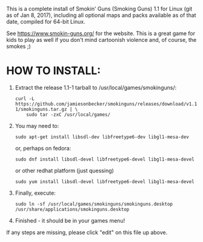 This is a complete install of Smokin' Guns (Smoking Guns) 1.1 for Linux (git as of Jan 8, 2017),
including all optional maps and packs available as of that date, compiled for 64-bit Linux.

See https://www.smokin-guns.org/ for the website. This is a great game for kids to play as well if you don't mind cartoonish violence and, of course, the smokes ;)

HOW TO INSTALL:
===============

 1. Extract the release 1.1-1 tarball to /usr/local/games/smokinguns/:

        curl -L https://github.com/jamiesonbecker/smokinguns/releases/download/v1.1-1/smokinguns.tar.gz | \
            sudo tar -zxC /usr/local/games/


 2. You may need to:

        sudo apt-get install libsdl-dev libfreetype6-dev libgl1-mesa-dev

    or, perhaps on fedora:

        sudo dnf install libsdl-devel libfreetype6-devel libgl1-mesa-devel

    or other  redhat platform (just quessing)

        sudo yum install libsdl-devel libfreetype6-devel libgl1-mesa-devel

 3. Finally, execute:

        sudo ln -sf /usr/local/games/smokinguns/smokinguns.desktop /usr/share/applications/smokinguns.desktop

 4. Finished - it should be in your games menu!


If any steps are missing, please click "edit" on this file up above.
